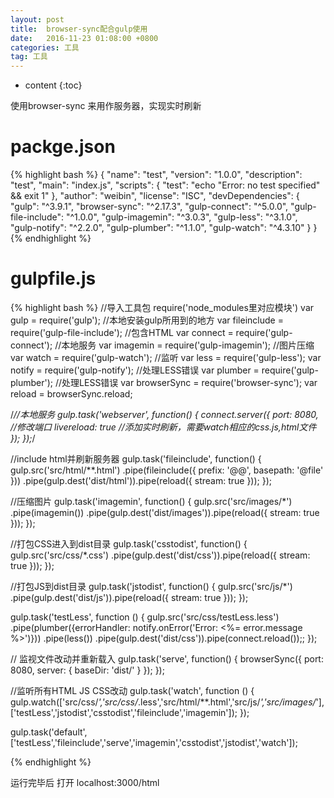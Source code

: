 ```yaml
---
layout: post
title:  browser-sync配合gulp使用
date:   2016-11-23 01:08:00 +0800
categories: 工具
tag: 工具
---
```


* content
{:toc}

使用browser-sync 来用作服务器，实现实时刷新

packge.json
====================================
{% highlight bash %}
{
  "name": "test",
  "version": "1.0.0",
  "description": "test",
  "main": "index.js",
  "scripts": {
    "test": "echo \"Error: no test specified\" && exit 1"
  },
  "author": "weibin",
  "license": "ISC",
  "devDependencies": {
    "gulp": "^3.9.1",
    "browser-sync": "^2.17.3",
    "gulp-connect": "^5.0.0",
    "gulp-file-include": "^1.0.0",
    "gulp-imagemin": "^3.0.3",
    "gulp-less": "^3.1.0",
    "gulp-notify": "^2.2.0",
    "gulp-plumber": "^1.1.0",
    "gulp-watch": "^4.3.10"
  }
}
{% endhighlight %}



gulpfile.js
====================================
{% highlight bash %}
//导入工具包 require('node_modules里对应模块')
var gulp = require('gulp'); //本地安装gulp所用到的地方
var fileinclude  = require('gulp-file-include');  //包含HTML
var connect = require('gulp-connect'); //本地服务
var imagemin = require('gulp-imagemin'); //图片压缩
var watch = require('gulp-watch'); //监听
var less = require('gulp-less');
var notify = require('gulp-notify');  //处理LESS错误
var plumber = require('gulp-plumber'); //处理LESS错误
var browserSync = require('browser-sync');
var reload = browserSync.reload;

/*//本地服务
gulp.task('webserver', function() {
    connect.server({
        port: 8080,      //修改端口
        livereload: true   //添加实时刷新，需要watch相应的css.js,html文件
    });
});*/

//include html并刷新服务器
gulp.task('fileinclude', function() {
    gulp.src('src/html/**.html')
        .pipe(fileinclude({
            prefix: '@@',
            basepath: '@file'
        }))
        .pipe(gulp.dest('dist/html')).pipe(reload({ stream: true }));
});

//压缩图片
gulp.task('imagemin', function() {
    gulp.src('src/images/*')
        .pipe(imagemin())
        .pipe(gulp.dest('dist/images')).pipe(reload({ stream: true }));
});

//打包CSS进入到dist目录
gulp.task('csstodist', function() {
    gulp.src('src/css/*.css')
.pipe(gulp.dest('dist/css')).pipe(reload({ stream: true }));
});

//打包JS到dist目录
gulp.task('jstodist', function() {
    gulp.src('src/js/*')
        .pipe(gulp.dest('dist/js')).pipe(reload({ stream: true }));
});

gulp.task('testLess', function () {
    gulp.src('src/css/testLess.less')
        .pipe(plumber({errorHandler: notify.onError('Error: <%= error.message %>')}))
        .pipe(less())
        .pipe(gulp.dest('dist/css')).pipe(connect.reload());;
});

// 监视文件改动并重新载入
gulp.task('serve', function() {
    browserSync({
        port: 8080,
        server: {
            baseDir: 'dist/'
        }
    });
});

//监听所有HTML JS CSS改动
gulp.task('watch', function () {
    gulp.watch(['src/css/*','src/css/*.less','src/html/**.html','src/js/*','src/images/*'], ['testLess','jstodist','csstodist','fileinclude','imagemin']);
});


gulp.task('default',['testLess','fileinclude','serve','imagemin','csstodist','jstodist','watch']);

{% endhighlight %}

运行完毕后 打开 localhost:3000/html